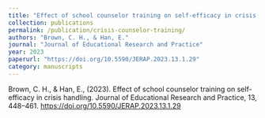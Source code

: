 ```yaml
---
title: "Effect of school counselor training on self-efficacy in crisis handling"
collection: publications
permalink: /publication/crisis-counselor-training/
authors: "Brown, C. H., & Han, E."
journal: "Journal of Educational Research and Practice"
year: 2023
paperurl: "https://doi.org/10.5590/JERAP.2023.13.1.29"
category: manuscripts
---
```

Brown, C. H., & Han, E., (2023). Effect of school counselor training on self-efficacy in crisis handling. Journal of Educational Research and Practice, 13, 448–461. https://doi.org/10.5590/JERAP.2023.13.1.29